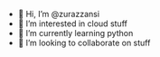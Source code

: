 - 👋 Hi, I’m @zurazzansi
- 👀 I’m interested in cloud stuff
- 🌱 I’m currently learning python
- 💞️ I’m looking to collaborate on stuff

<!---
zurazzansi/zurazzansi is a ✨ special ✨ repository because its `README.md` (this file) appears on your GitHub profile.
You can click the Preview link to take a look at your changes.
--->
